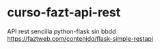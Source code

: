 # curso-fazt-api-rest
API rest sencilla python-flask sin bbdd
https://faztweb.com/contenido/flask-simple-restapi
